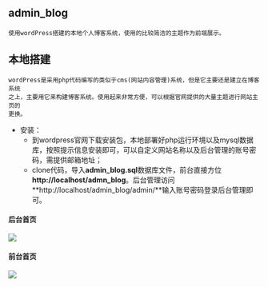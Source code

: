 ## admin_blog
	使用wordPress搭建的本地个人博客系统，使用的比较简洁的主题作为前端展示。
## 本地搭建
	wordPress是采用php代码编写的类似于cms(网站内容管理)系统，但是它主要还是建立在博客系统
	之上，主要用它来构建博客系统。使用起来非常方便，可以根据官网提供的大量主题进行网站主页的
	更换。

* 安装：
	* 到wordpress官网下载安装包，本地部署好php运行环境以及mysql数据库，按照提示信息安装即可，可以自定义网站名称以及后台管理的账号密码，需提供邮箱地址；
	* clone代码，导入**admin_blog.sql**数据库文件，前台直接方位**http://localhost/admn_blog**。后台管理访问**http://localhost/admin_blog/admin/**输入账号密码登录后台管理即可。

#### 后台首页
![](https://i.imgur.com/7S1b4Bn.png)

#### 前台首页
![](https://i.imgur.com/2z3mUaM.png)